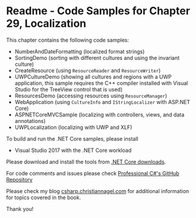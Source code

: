 # Readme - Code Samples for Chapter 29, Localization

This chapter contains the following code samples:

* NumberAndDateFormatting (localized format strings)
* SortingDemo (sorting with different cultures and using the invariant culture)
* CreateResource (using `ResourceReader` and `ResourceWriter`)
* UWPCultureDemo (showing all cultures and regions with a UWP application, this sample requires the C++ compiler installed with Visual Studio for the TreeView control that is used)
* ResourcesDemo (accessing resources using `ResourceManager`)
* WebApplication (using `CultureInfo` and `IStringLocalizer` with ASP.NET Core)
* ASPNETCoreMVCSample (localizing with controllers, views, and data annotations)
* UWPLocalization (localizing with UWP and XLF)

To build and run the .NET Core samples, please install
* Visual Studio 2017 with the .NET Core workload

Please download and install the tools from [.NET Core downloads](https://www.microsoft.com/net/core#windows).
 
For code comments and issues please check [Professional C#'s GitHub Repository](https://github.com/ProfessionalCSharp/ProfessionalCSharp7)

Please check my blog [csharp.christiannagel.com](https://csharp.christiannagel.com "csharp.christiannagel.com") for additional information for topics covered in the book.

Thank you!